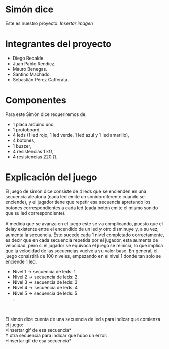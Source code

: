 # Simón dice
Este es nuestro proyecto.
*Insertar imagen*

# Integrantes del proyecto

* Diego Recalde.
* Juan Pablo Rendicz.
* Mauro Benegas.
* Santino Machado.
* Sebastián Pérez Cafferata.

# Componentes

Para este Simón dice requeriremos de:
+ 1 placa arduino uno, 
+ 1 protoboard,
+ 4 leds (1 led rojo, 1 led verde, 1 led azul y 1 led amarillo), 
+ 4 botones, 
+ 1 buzzer,
+ 4 resistencias 1 kΩ,
+ 4 resistencias 220 Ω.

# Explicación del juego

El juego de simón dice consiste de 4 leds que se encienden en una secuencia aleatoria (cada led emite un sonido diferente cuando se enciende), y el jugador tiene que repetir esa secuencia apretando los botones correspondientes a cada led (cada botón emite el mismo sonido que su led correspondiente).<br>
<br>
A medida que se avanza en el juego este se va complicando, puesto que el delay existente entre el encendido de un led y otro disminuye y, a su vez, aumenta la secuencia. Esto sucede cada 1 nivel completado correctamente, es decir que en cada secuencia repetida por el jugador, esta aumenta de velocidad, pero si el jugador se equivoca el juego se reinicia, lo que implica que la velocidad de las secuencias vuelve a su valor base. En general, el juego consistirá de 100 niveles, empezando en el nivel 1 donde tan solo se enciende 1 led.<br>
* Nivel 1 → secuencia de leds: 1
* Nivel 2 → secuencia de leds: 2
* Nivel 3 → secuencia de leds: 3
* Nivel 4 → secuencia de leds: 4
* Nivel 5 → secuencia de leds: 5<br>
…
<br>
<br>
El simón dice cuenta de una secuencia de leds para indicar que comienza el juego:<br>
*Insertar gif de esa secuencia*<br>
	Y otra secuencia para indicar que hubo un error:<br>
*Insertar gif de esa secuencia*<br>
